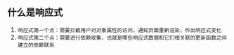 ## 什么是响应式
1. `响应式第一个点：需要拦截用户对对象属性的访问，通知页面重新渲染，作出响应式变化`
2. `响应式第二个点：需要进行依赖收集，也就是哪些响应式数据和它们相关联的更新函数之间建立的依赖联系`







